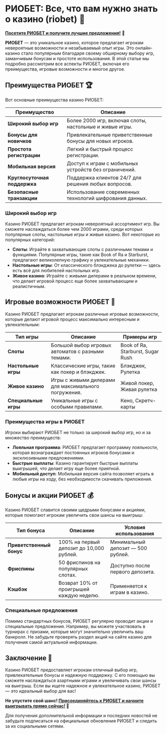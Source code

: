 # РИОБЕТ: Все, что вам нужно знать о казино (riobet) 🎉

[**Посетите РИОБЕТ и получите лучшие предложения!**](https://brandplay.link/7xBLTPyj) 🎁

**РИОБЕТ** — это уникальное казино, которое предлагает игрокам невероятные возможности и незабываемый опыт игры. Это онлайн-казино стало популярным благодаря своему обширному выбору игр, заманчивым бонусам и простоте использования. В этой статье мы подробно рассмотрим все аспекты РИОБЕТ, включая его преимущества, игровые возможности и многое другое.

## Преимущества РИОБЕТ 🏆

Вот основные преимущества казино РИОБЕТ:

| Преимущество                | Описание                                                   |
|-----------------------------|-----------------------------------------------------------|
| **Широкий выбор игр**       | Более 2000 игр, включая слоты, настольные и живые игры.  |
| **Бонусы для новичков**     | Привлекательные приветственные бонусы для новых игроков.  |
| **Простота регистрации**    | Легкий и быстрый процесс регистрации.                      |
| **Мобильная версия**        | Доступ к играм с мобильных устройств без ограничений.     |
| **Круглосуточная поддержка**| Поддержка клиентов 24/7 для решения любых вопросов.      |
| **Безопасные транзакции**   | Использование современных технологий шифрования данных.   |

### Широкий выбор игр

Казино РИОБЕТ предлагает игрокам невероятный ассортимент игр. Вы сможете наслаждаться более чем 2000 играми, среди которых популярные слоты, настольные игры и живые казино. Вот некоторые из популярных категорий:

- **Слоты**: Играйте в захватывающие слоты с различными темами и функциями. Популярные игры, такие как Book of Ra и Starburst, предлагают великолепную графику и увлекательные механики.
- **Настольные игры**: От классического блэкджека до рулетки — здесь есть всё для любителей настольных игр.
- **Живое казино**: Играйте с живыми дилерами в реальном времени, что делает игровой процесс еще более захватывающим и реалистичным.

## Игровые возможности РИОБЕТ 🎲

Казино РИОБЕТ предлагает игрокам различные игровые возможности, которые делают игровой процесс максимально интересным и увлекательным:

| Тип игры        | Описание                                         | Примеры игр                  |
|-----------------|-------------------------------------------------|------------------------------|
| **Слоты**       | Большой выбор игровых автоматов с разными темами. | Book of Ra, Starburst, Sugar Rush |
| **Настольные игры** | Классические игры, такие как покер и блэкджек. | Блэкджек, Рулетка           |
| **Живое казино** | Игры с живыми дилерами для максимального погружения. | Живой покер, Живая рулетка   |
| **Специальные игры** | Уникальные игры с особыми правилами.            | Кено, Скретч-карты          |

### Преимущества игры в РИОБЕТ

Игроки выбирают РИОБЕТ не только за широкий выбор игр, но и за множество преимуществ:

- **Лояльная программа**: РИОБЕТ предлагает программу лояльности, которая вознаграждает постоянных игроков бонусами и эксклюзивными предложениями.
- **Быстрые выплаты**: Казино гарантирует быстрые выплаты выигрышей, что делает игру еще более приятной.
- **Мобильный доступ**: Мобильная версия сайта позволяет играть в любые игры на ходу, без необходимости скачивать приложения.

## Бонусы и акции РИОБЕТ 💰

Казино РИОБЕТ славится своими щедрыми бонусами и акциями, которые помогают игрокам увеличить свои шансы на выигрыш:

| Тип бонуса                     | Описание                                        | Условия использования     |
|--------------------------------|------------------------------------------------|---------------------------|
| **Приветственный бонус**       | 100% на первый депозит до 10,000 рублей.      | Минимальный депозит — 500 рублей. |
| **Фриспины**                   | 50 фриспинов на популярных слотах.             | Доступно после первого депозита. |
| **Кэшбэк**                     | Возврат 10% от проигрышей каждую неделю.      | Применяется к играм в казино. |

### Специальные предложения

Помимо стандартных бонусов, РИОБЕТ регулярно проводит акции и специальные предложения. Например, вы можете участвовать в турнирах с призами, которые могут значительно увеличить ваш банкролл. Не забудьте проверять раздел акций на сайте казино для получения самой актуальной информации.

## Заключение 🎊

Казино РИОБЕТ предоставляет игрокам отличный выбор игр, привлекательные бонусы и надежную поддержку. С его помощью вы сможете наслаждаться азартными играми и увеличивать свои шансы на выигрыш. Если вы ищете надежное и увлекательное казино, РИОБЕТ — это идеальный выбор для вас!

**Не упустите свой шанс! [Присоединяйтесь к РИОБЕТ и начните выигрывать прямо сейчас!](https://brandplay.link/7xBLTPyj) 🎰**

Для получения дополнительной информации и последних новостей не забудьте подписаться на официальные обновления РИОБЕТ и следить за их социальными сетями.
